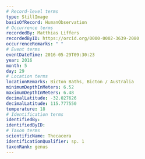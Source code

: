 ```yaml
---
# Record-level terms
type: StillImage
basisOfRecord: HumanObservation
# Occurrence terms
recordedBy: Matthias Liffers
recordedByID: https://orcid.org/0000-0002-3639-2080
occurrenceRemarks: " "
# Event terms
eventDateTime: 2016-05-29T09:30:23
year: 2016
month: 5
day: 29
# Location terms
locationRemarks: Bicton Baths, Bicton / Australia
minimumDepthInMeters: 6.52
maximumDepthInMeters: 6.48
decimalLatitude: -32.027626
decimalLatitude: 115.777550
temperature: 18
# Identification terms
identifiedBy: 
identifiedByID: 
# Taxon terms
scientificName: Thecacera
identificationQualifier: sp. 1
taxonRank: genus
---
```

